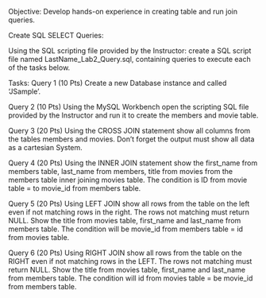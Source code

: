 Objective: Develop hands-on experience in creating table and run join queries.

Create SQL SELECT Queries:

Using the SQL scripting file provided by the Instructor: create a SQL script file named LastName_Lab2_Query.sql, containing queries to execute each of the tasks below.

Tasks: 
Query 1 (10 Pts) Create a new Database instance and called ‘JSample’.

Query 2 (10 Pts) Using the MySQL Workbench open the scripting SQL file provided by the Instructor and run it to create the members and movie table.

Query 3 (20 Pts) Using the CROSS JOIN statement show all columns from the tables members and movies. Don’t forget the output must show all data as a cartesian System.

Query 4 (20 Pts) Using the INNER JOIN statement show the first_name from members table, last_name from members, title from movies from the members table inner joining movies table. The condition is ID from movie table = to movie_id from members table.

Query 5 (20 Pts) Using LEFT JOIN show all rows from the table on the left even if not matching rows in the right. The rows not matching must return NULL. Show the title from movies table, first_name and last_name from members table. The condition will be movie_id from members table = id from movies table.

Query 6 (20 Pts) Using RIGHT JOIN show all rows from the table on the RIGHT even if not matching rows in the LEFT. The rows not matching must return NULL. Show the title from movies table, first_name and last_name from members table. The condition will  id from movies table = be movie_id from members table.
